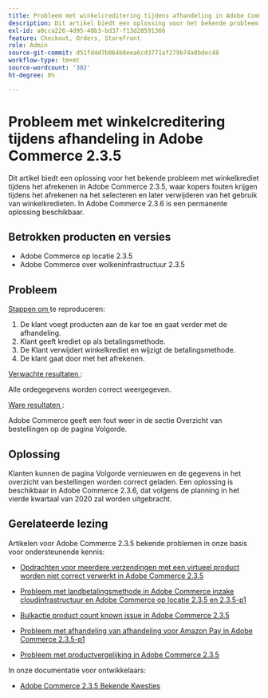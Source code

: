```yaml
---
title: Probleem met winkelcreditering tijdens afhandeling in Adobe Commerce 2.3.5
description: Dit artikel biedt een oplossing voor het bekende probleem met winkelkrediet tijdens het afrekenen in Adobe Commerce 2.3.5, waar kopers fouten krijgen tijdens het afrekenen na het selecteren en later verwijderen van het gebruik van winkelkredieten. In Adobe Commerce 2.3.6 is een permanente oplossing beschikbaar.
exl-id: a0cca226-4d95-40b3-bd37-f13d28591366
feature: Checkout, Orders, Storefront
role: Admin
source-git-commit: d51fd4d7b064b8eea6cd3771af279b74a8bdec48
workflow-type: tm+mt
source-wordcount: '302'
ht-degree: 0%

---
```


# Probleem met winkelcreditering tijdens afhandeling in Adobe Commerce 2.3.5

Dit artikel biedt een oplossing voor het bekende probleem met winkelkrediet tijdens het afrekenen in Adobe Commerce 2.3.5, waar kopers fouten krijgen tijdens het afrekenen na het selecteren en later verwijderen van het gebruik van winkelkredieten. In Adobe Commerce 2.3.6 is een permanente oplossing beschikbaar.

## Betrokken producten en versies

* Adobe Commerce op locatie 2.3.5
* Adobe Commerce over wolkeninfrastructuur 2.3.5

## Probleem

<u> Stappen om </u> te reproduceren:

1. De klant voegt producten aan de kar toe en gaat verder met de afhandeling.
1. Klant geeft krediet op als betalingsmethode.
1. De Klant verwijdert winkelkrediet en wijzigt de betalingsmethode.
1. De klant gaat door met het afrekenen.

<u> Verwachte resultaten </u>:

Alle ordegegevens worden correct weergegeven.

<u> Ware resultaten </u>:

Adobe Commerce geeft een fout weer in de sectie Overzicht van bestellingen op de pagina Volgorde.

## Oplossing

Klanten kunnen de pagina Volgorde vernieuwen en de gegevens in het overzicht van bestellingen worden correct geladen. Een oplossing is beschikbaar in Adobe Commerce 2.3.6, dat volgens de planning in het vierde kwartaal van 2020 zal worden uitgebracht.

## Gerelateerde lezing

Artikelen voor Adobe Commerce 2.3.5 bekende problemen in onze basis voor ondersteunende kennis:

* [Opdrachten voor meerdere verzendingen met een virtueel product worden niet correct verwerkt in Adobe Commerce 2.3.5](/help/troubleshooting/miscellaneous/magento-2-3-5-known-issue-virtual-product-multi-ship-orders.md)

* [Probleem met landbetalingsmethode in Adobe Commerce inzake cloudinfrastructuur en Adobe Commerce op locatie 2.3.5 en 2.3.5-p1](/help/troubleshooting/known-issues-patches-attached/magento-2-3-5-2-3-5-p1-patch-country-payment-issue.md)


* [Bulkactie product count known issue in Adobe Commerce 2.3.5](/help/troubleshooting/miscellaneous/bulk-action-product-count-known-issue-in-magento-2-3-5.md)

* [Probleem met afhandeling van afhandeling voor Amazon Pay in Adobe Commerce 2.3.5-p1](/help/troubleshooting/payments/patch-for-amazon-pay-checkout-issue-in-magento-2-3-5-p1.md)

* [Probleem met productvergelijking in Adobe Commerce 2.3.5](/help/troubleshooting/storefront/product-comparison-known-issue-in-magento-2-3-5.md)

In onze documentatie voor ontwikkelaars:

* [ Adobe Commerce 2.3.5 Bekende Kwesties ](https://devdocs.magento.com/guides/v2.3/release-notes/release-notes-2-3-5-commerce.html#known-issues)
